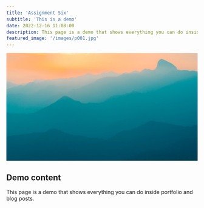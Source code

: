 ```yaml
---
title: 'Assignment Six'
subtitle: 'This is a demo'
date: 2022-12-16 11:08:00
description: This page is a demo that shows everything you can do inside portfolio and blog posts.
featured_image: '/images/p001.jpg'
---
```


![](/images/demo/demo-landscape.jpg)

## Demo content

This page is a demo that shows everything you can do inside portfolio and blog posts.
